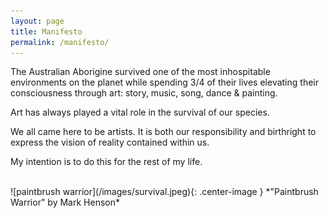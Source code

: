 ```yaml
---
layout: page
title: Manifesto
permalink: /manifesto/
---
```


The Australian Aborigine survived one of the most inhospitable environments on the planet while spending 3/4 of their lives elevating their consciousness through art: story, music, song, dance & painting.  

Art has always played a vital role in the survival of our species.

We all came here to be artists. It is both our responsibility and birthright to express the vision of reality contained within us.

My intention is to do this for the rest of my life.

<br />
![paintbrush warrior](/images/survival.jpeg){: .center-image }
*"Paintbrush Warrior" by Mark Henson*
